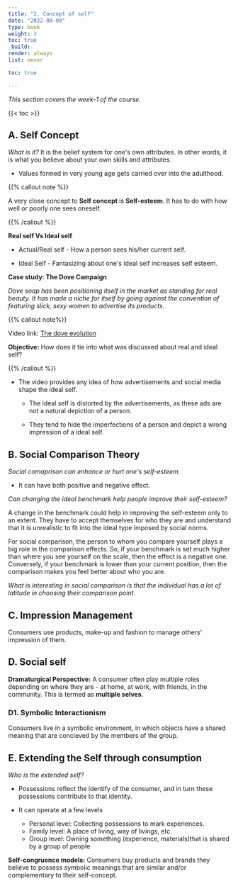 ```yaml
---
title: "2. Concept of self"
date: "2022-08-09"
type: book
weight: 3
toc: true
_build:
render: always
list: never

toc: true

---
```


_This section covers the week-1 of the course._

{{< toc >}}

## A. Self Concept

_What is it?_
It is the belief system for one's own attributes. In other words, it is what you believe about your own skills and attributes.

- Values formed in very young age gets carried over into the adulthood.

{{% callout note %}}

A very close concept to **Self concept** is **Self-esteem**. It has to do with how well or poorly one sees oneself.

{{% /callout %}}

**Real self Vs Ideal self**

- Actual/Real self - How a person sees his/her current self.

- Ideal Self - Fantasizing about one's ideal self increases self esteem.

**Case study: The Dove Campaign**

_Dove soap has been positioning itself in the market as standing for real beauty. It has made a niche for itself by going against the convention of featuring slick, sexy women to advertise its products._

{{% callout note%}}

Video link: <a href="https://www.youtube.com/watch?v=iYhCn0jf46U">The dove evolution</a>

**Objective:** How does it tie into what was discussed about real and ideal self?

{{% /callout %}}

- The video provides any idea of how advertisements and social media shape the ideal self.

  - The ideal self is distorted by the advertisements, as these ads are not a natural depiction of a person.

  - They tend to hide the imperfections of a person and depict a wrong impression of a ideal self.

## B. Social Comparison Theory

_Social comaprison can enhance or hurt one's self-esteem._

- It can have both positive and negative effect.

_Can changing the ideal benchmark help people improve their self-esteem?_

A change in the benchmark could help in improving the self-esteem only to an extent. They have to accept themselves for who they are and understand that it is unrealistic to fit into the ideal type imposed by social norms.

For social comparison, the person to whom you compare yourself plays a big role in the comparison effects. So, if your benchmark is set much higher than where you see yourself on the scale, then the effect is a negative one. Conversely, if your benchmark is lower than your current position, then the comparison makes you feel better about who you are.

_What is interesting in social comparison is that the individual has a lot of latitude in choosing their comparison point._

## C. Impression Management

Consumers use products, make-up and fashion to manage others' impression of them.

## D. Social self

**Dramaturgical Perspective:** A consumer often play multiple roles depending on where they are - at home, at work, with friends, in the community. This is termed as **multiple selves**.

### D1. Symbolic Interactionism

Consumers live in a symbolic environment, in which objects have a shared meaning that are concieved by the members of the group.

## E. Extending the Self through consumption

_Who is the extended self?_

- Possessions reflect the identify of the consumer, and in turn these possessions contribute to that identity.

- It can operate at a few levels
  - Personal level: Collecting possessions to mark experiences.
  - Family level: A place of living, way of livings, etc.
  - Group level: Owning something (experience, materials)that is shared by a group of people

**Self-congruence models:** Consumers buy products and brands they believe to possess symbolic meanings that are similar and/or complementary to their self-concept.
